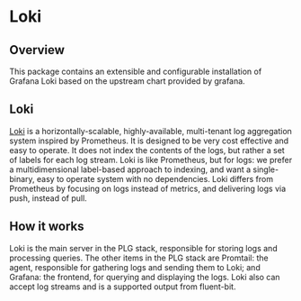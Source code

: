 # Loki

## Overview

This package contains an extensible and configurable installation of Grafana Loki based on the upstream chart provided by grafana.

## Loki

[Loki](https://grafana.com/oss/loki/) is a horizontally-scalable, highly-available, multi-tenant log aggregation system inspired by Prometheus. It is designed to be very cost effective and easy to operate. It does not index the contents of the logs, but rather a set of labels for each log stream. Loki is like Prometheus, but for logs: we prefer a multidimensional label-based approach to indexing, and want a single-binary, easy to operate system with no dependencies. Loki differs from Prometheus by focusing on logs instead of metrics, and delivering logs via push, instead of pull.

## How it works

Loki is the main server in the PLG stack, responsible for storing logs and processing queries. The other items in the PLG stack are Promtail: the agent, responsible for gathering logs and sending them to Loki; and Grafana: the frontend, for querying and displaying the logs. Loki also can accept log streams and is a supported output from fluent-bit.
